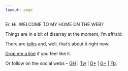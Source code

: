 ```yaml
---
layout: page
---
```


Er. Hi. WELCOME TO MY HOME ON THE WEB?

Things are in a bit of disarray at the moment, I’m affraid.

There are [talks](//talks.chastell.net) and, well, that’s about it right now.

[Drop me a line](mailto:chastell@chastell.net) if you feel like it.

Or follow on the social webs –
[GH](https://github.com/chastell) |
[Tw](http://twitter.com/chastell) |
[D\*](https://joindiaspora.com/u/chastell) |
[G+](https://plus.google.com/113696551417916139566) |
[Fb](https://www.facebook.com/chastell).
